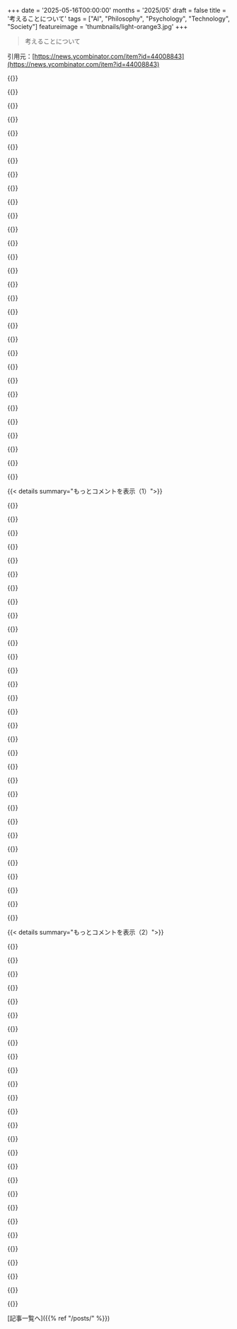 +++
date = '2025-05-16T00:00:00'
months = '2025/05'
draft = false
title = '考えることについて'
tags = ["AI", "Philosophy", "Psychology", "Technology", "Society"]
featureimage = 'thumbnails/light-orange3.jpg'
+++

> 考えることについて

引用元：[https://news.ycombinator.com/item?id=44008843](https://news.ycombinator.com/item?id=44008843)




{{<matomeQuote body="これからの社会は知性を手放しロボットになる人とそうでない人で二極化すると思う。表現を作るのは概念化・合理化のプロセスだけど、これが分からず概念を出来合いだと思ってる人は淘汰される。これは仕事が自動化されるより、自分で考えることをやめちゃうって意味。ロボットは文字通り”機械的な活動をする人”さ（etymonline.com参照）。創造活動はコンテンツ生産じゃなくて、コミュニケーションと相互変革が目的。デジタル成果物も使えるけど、多くの人がコンテンツ生産をゴールにしてて、それはダメだね。" userName="abathologist" createdAt="2025/05/17 00:10:37" color="#45d325">}}




{{<matomeQuote body="人間の考えとか作るもののほとんどは派生的なものだよ。経験したこととか見たことに基づいてる。全然見たことない、何にも基づかない新しい物を考えてみ？無理だよ。エルフだって人間に尖った耳つけただけじゃん。" userName="fennecbutt" createdAt="2025/05/17 01:28:43" color="">}}




{{<matomeQuote body="俺もこれトレンドだと感じるな。GPSとかランニングウォッチとか、自動システムに頼りすぎると、自分で考えたり決めたりしなくなる。SNSもサイトが決めるものを見てるだけ。最近こういうの減らしたら気分良いんだ。GPSなし運転とか。自分で決めることって人間らしさの核心だよね。効率のために手放すと、何かを得るけど何かを失う。Marshall Brainの”Manna”って本でこのこと書いてたよ。" userName="cameldrv" createdAt="2025/05/17 07:30:31" color="#45d325">}}




{{<matomeQuote body="自動化されるのは知識、推論じゃないと思う。例えば宇宙文明のダーツ競技（1ショット5時間かかる）の話を考えたんだけど、ダーツ知らないからLLMにストーリーの骨子を作ってもらう。それに俺のアイデアを付け足したり修正したりするんだ。人に聞くより早いし、十分な情報がすぐ手に入る。LLMは人間の能力を高めるか、弱めるか、使い方次第だね。" userName="emporas" createdAt="2025/05/17 02:43:43" color="#ff33a1">}}




{{<matomeQuote body="いや、それ違うって（1760への反論）。<br>すぐ答えて、51＋92は？<br>誰かが足した時を思い出した？それとも今、自分で考えてる？初めて足されたわけじゃないけど関係ない。自分でやってるんだ。<br>ユニークじゃないからって派生的なわけじゃない。俺たちは毎日何かを再発見してる。" userName="bccdee" createdAt="2025/05/17 04:06:38" color="">}}




{{<matomeQuote body="あー、やっぱりChatGPTは予想通りのつまんないレベルの物を作るね。<br>https://chatgpt.com/canvas/shared/6827fcdd3ec88191ab6a2f3297...<br>こんなストーリー読みたくないな。たぶん人間が苦労して作ったやつの方が読みたいだろ。" userName="jen729w" createdAt="2025/05/17 03:06:00" color="">}}




{{<matomeQuote body="今のLLMがつまんないからって、将来もそうとは限らないよ（1764への反論）。もちろん良くなる。でも大事なのは、人間とLLMがアイデアを出し合うこと。人間は独自の経験と文脈、LLMは幅広い知識とスキルを持ってるんだ。" userName="visarga" createdAt="2025/05/17 05:13:59" color="#ff33a1">}}




{{<matomeQuote body="”全て俺たちが作るかやることは、経験したり見たりしたことに基づいてる。”<br>これに付け足したい。人間には本能や感情がある。赤ちゃんでも経験なしに恐れを示すことがある。クモとかヘビとか。あと経験には内的な生活—個人的にどう感じるか—も大事。これは人それぞれ全然違うかもね。" userName="musicale" createdAt="2025/05/17 01:57:38" color="">}}




{{<matomeQuote body="俺が超興味あるのは、2歳未満で性別ごとにおもちゃの好みが分かれること。初めてなのに男の子がレーシングカーとかアクションフィギュア好きになるのすごい一貫してるんだ。（文化戦争とかじゃなく、ゲイで男性的じゃない俺には純粋に興味深い事実なんだ）。" userName="Andrex" createdAt="2025/05/17 02:26:12" color="">}}




{{<matomeQuote body="”SNSを使う時も、見てるものを自分で選んでるわけじゃない。”<br>そうとも限らないよ（1761への反論）。俺は特定の絵にハマってて、Instagramにそれだけ見せるよう徹底的にやったんだ。そしたら他の方法じゃ出会えなかった画家にたくさん出会えたよ。やり方次第だよ。" userName="boppo1" createdAt="2025/05/17 09:51:18" color="">}}




{{<matomeQuote body="今のLLMの陳腐さから未来を予測するのは間違いだって言うけど、味見できないシェフみたいに、LLMは構造的に創造性がないんだと思う。<br>人間の審美眼をモデル化できない限り、オリジナルのアートは作れないし、LLMをゴーストライターにするのは根本的に間違ってるんだ。人間はひらめきと同時に、仕上がりを判断する審美眼も持ってるからね。LLMが書く文章は、どう使っても陳腐だよ。" userName="bccdee" createdAt="2025/05/17 14:57:39" color="#785bff">}}




{{<matomeQuote body="記事にもあったけど、”創造の目的はコミュニケーションと相互変換”って大事だよね。<br>奥さんへのバースデーカードの詩みたいに、意味は言葉自体より共有された社会的な文脈や個人的な表現から生まれるんだ。<br>ChatGPTに頼んで書かせると、その文脈が失われて、関係性が人間味のないものになっちゃうんだよ。" userName="parodysbird" createdAt="2025/05/17 06:03:22" color="#ff5733">}}




{{<matomeQuote body="友達の WhatsApp グループの話なんだけど、手作りミームを何年も作ってたんだって。<br>AIミームにしたら最初は品質良くて盛り上がったけど、すぐ飽きられちゃった。<br>結局、記事にもあったように、作る時のひらめきや努力から生まれる”意味”が、正確さやスピードより大事だったってことだね。" userName="jonplackett" createdAt="2025/05/17 07:25:41" color="#ff33a1">}}




{{<matomeQuote body="たくさんの画家を知るのと、少ないけど詳しく知るの、人に直接教えてもらうのとアルゴリズムに教えてもらうの、どっちが良いかな？<br>昔は人とのやり取りで文化に深く入れたり、家族で写真を見返して candid moments を共有したりしてた。<br>今は Instagram とかで不特定多数向け。質より量、個人的な体験より表層的な共有になってる気がする。" userName="bonoboTP" createdAt="2025/05/17 10:12:43" color="">}}




{{<matomeQuote body="＞独自性がないからといって、派生だとは限らない。私たちは毎日何かを再発見している。<br>これは、”Christopher Columbusが新世界を発見したなんて、そこに既に人が住んでたんだから言えないだろ？”って会話を荒らす奴らを論破する時に使う議論だよ。" userName="BeFlatXIII" createdAt="2025/05/17 12:43:37" color="">}}




{{<matomeQuote body="でも、”数”とか足し算の”手順”はわかるんだ。<br>51 + 92 の答えは、少なくともこれらの概念から派生してるって言えるんじゃないかな。<br>僕にとって”派生”って、何かをそのまま思い出すことだけじゃないんだヨ。" userName="treebirg" createdAt="2025/05/17 11:20:08" color="">}}




{{<matomeQuote body="groq.com に行って qwen-qwq-32b モデルを使ってみて。<br>特定の例 [1] をプロンプトの前に置いて、すごく詳細な指示で新しい小説の1章を書かせてみるんだ。<br>暗いコメディ調とか、 unusual な語順、 solar civilization の描写とか、細かい指定ができるよ。<br>[1] https://gist.github.com/pramatias/953f6e3420f46f31410e8dd3c8…" userName="emporas" createdAt="2025/05/17 17:56:20" color="">}}




{{<matomeQuote body="GPS を使う時、まず全体のルートを見て、他の可能性のあるルートと比較するんだ。<br>運転中は GPS が細かいところを管理してくれるけど、どこにどうやって行くか、自分で理解してるし主体性も持ってるよ。" userName="empiricus" createdAt="2025/05/17 08:15:54" color="">}}




{{<matomeQuote body="”人間にとんがった耳つけただけでエルフ作ったとか、それって単純化しすぎてて、ちょっと軽蔑してるんじゃない？”" userName="mr_toad" createdAt="2025/05/17 01:50:06" color="">}}




{{<matomeQuote body="”HNで芸術や創造性について単純化する意見に驚くよ。ある分野で優秀でも他の分野に無知で批判的な人間がいるんだね。創造性は単なるモノ作りじゃなく、人間関係やコミュニケーションのプロセスだよ。作品の解釈や議論が人間を形成するんだ。エルフに耳つけただけじゃない。君の意見はOPが言う消費主義的考え方そのもの。意味の創造はモノより、モノを通じた人間関係なんだ。エルフの耳なんて表面的な意味だよ。こういうプロセスが失われると人間らしさも失われるんじゃないかな。”" userName="voidhorse" createdAt="2025/05/17 02:47:25" color="#ff33a1">}}




{{<matomeQuote body="”&gt; 僕は車の外側の制御ループじゃなかった。自動化システムが何をすべきか指示してたんだ。<br>それって本当かな？ GPSに行き先を言うのは誰？ 君でしょ。行き先を先に伝えない限り、GPSの指示には従わないよね。実際、君が伝えないと、何も指示してくれない（よく行く場所を提案してくれるかもだけど）。<br>君はまだ車の外側の制御ループだよ。ただ抽象化のレベルが間違ってるか、間違ったループを外側だと思ってるだけさ。”" userName="bartread" createdAt="2025/05/17 13:55:34" color="#ff5733">}}




{{<matomeQuote body="”&gt; 僕たちの創造の目的はコミュニケーションと相互変革だ<br>それって視野が狭いよ。個人の変革も同じくらい重要。絵とかガーデニングとか、生産志向じゃない趣味も心には良いんだ。目標は正気を保つことで、最高の作品とかじゃない。「ある」ために「する」ことなんだよ。”" userName="whyage" createdAt="2025/05/17 07:34:49" color="#ff33a1">}}




{{<matomeQuote body="”僕に返信してるみんな、高い手織り生地のために泣いてるの？ 自動織機で作られた服着てるでしょ。車持ってるなら、馬産業のために泣いてる？ 今アートなものが、後には当たり前になるんだ。全て手作りだった時代には”洞察力と努力”が当たり前だった。今は大量生産で、人々もそれを望む。人類は今手作業でやってることをアートって呼び続けるだけさ。”" userName="fennecbutt" createdAt="2025/05/19 01:37:36" color="">}}




{{<matomeQuote body="”新しい入力に機械的にアルゴリズムを適用できるって指摘するのは、この文脈で考えると、人間の創造性の擁護としてはおそらく最悪の言い訳だと思うよ。”" userName="griffzhowl" createdAt="2025/05/17 16:27:40" color="">}}




{{<matomeQuote body="”これは応用科学のリアルタイムフィードバックループがどう機能すべきかってことそのものだと思うよ。以前は惑星とか原子とかバクテリアだけ研究してたけど、今はシステムが僕たち自身を研究して、最高の結末に導いてるんだ。”" userName="nthingtohide" createdAt="2025/05/17 15:16:07" color="">}}




{{<matomeQuote body="”...産業技術システムは生き残るか崩壊する。もし生き残っても、長い苦痛な調整を経て肉体的・精神的苦痛を減らせるかもだけど、人間や生物は操作された製品や社会の歯車に成り下がる。さらに、もしシステムが生き残ったら、結果は避けられない。システムを改革して、人々の尊厳と自律性を奪うのを防ぐ方法はないんだ。<br><br>- Industrial Society And Its Future、Ted Kaczynski（1975年）”" userName="Aerbil313" createdAt="2025/05/17 22:50:39" color="#ff5733">}}




{{<matomeQuote body="”99.9%でいいけど、100%じゃない。空間と時間が歪んだ布だなんて想像した人がいた。それは新しかった。新しいアイデアは、問題解決の探求や、新しい組み合わせ・視点からの探求から生まれるんだ。ほとんどの人は知ってることしか探さないから、新しいものは見つけないだろうね。でも多くの人は難しいことに挑戦したり、改善したりして、非自明で新しいことを学ぶのが成功の”代価”なんだ。たとえ成功しなくても、探求の過程で新しい学びがあるんだよ。”" userName="Nevermark" createdAt="2025/05/17 03:18:39" color="#38d3d3">}}




{{<matomeQuote body="派生物って言葉、広げすぎじゃない？それだとオリジナルのものなんてなくなっちゃうよ。全てのアイデアは元々ある考えからきてるし、ニュートンだって巨人の肩の上に立ってたって言うじゃん。" userName="bccdee" createdAt="2025/05/17 14:34:27" color="#45d325">}}




{{<matomeQuote body="ほんとそれ。LLMって人間の考える力ダメにしそう。<br>うちの子の学校、厳しく禁止しててよかったわ。授業中に先生の前でやる課題とか、パソコンじゃなくて紙でやるのが増えたんだ。<br>俺んち両親とも教育学の先生で、どんな勉強の仕方がいいかってよく話してたんだよね。親父なんてScience Methodsを教えてたくらいで。<br>やっぱ何か自分で作る「能動的な学習」が一番効果あるんだよ。「受け身な学習」よりね。LLMって後者を応援しちゃってる気がする。" userName="don_neufeld" createdAt="2025/05/16 19:29:14" color="#45d325">}}




{{<matomeQuote body="第二言語を学んだ人なら分かるだろうけど、単語とか文法を覚えただけじゃペラペラにはならないんだ。<br>実際に話して瞬時に文章組み立てるのって、なんか違うスキルというか脳の違う場所を使ってる感じがするんだよね。<br>あと、LLMが良くない「杖」になるって話、別に新しい知識じゃないと思うよ。俺が学生の頃、数学の授業で電卓は使えたけど、数式とか解けちゃう高い電卓（TI-92とか）は禁止だったもん。理由は全く同じ。答え出しちゃう道具は、練習の意味を根本からなくすし、使ってると自分の成長を止めちゃうんだよ。" userName="zdragnar" createdAt="2025/05/16 20:12:19" color="#38d3d3">}}




{{< details summary="もっとコメントを表示（1）">}}

{{<matomeQuote body="LLMからもWikipediaとかみたいに、たくさん学べることはあると思うよ。<br>好奇心とか「学びたい」って気持ちが必要なんだ。それがなかったら、LLMがあってもなくても、何も身につかないのは同じでしょ。" userName="johnisgood" createdAt="2025/05/16 22:43:15" color="#ff33a1">}}




{{<matomeQuote body="俺、手で平方根計算できるんだぜ。昔はみんな習ってテストもあった。<br>今は誰も習わないし、ほとんどの人が知らないけど、だからって人間がバカになったとは思わないな。<br>つまり、これは簡単じゃないってこと。何か学ぶ必要があるのは同意だけど、道具を使うのもアリな時もあるんだよ。" userName="JackFr" createdAt="2025/05/16 23:04:50" color="#38d3d3">}}




{{<matomeQuote body="怠惰さとか、1パーセントの努力で80パーセントくらいの良いものにしちゃうって気持ちを甘く見ちゃいけないよ。<br>だから、ほとんどの人が好奇心なんて持ってないんだ。そういう人たちにどうすればいいの？" userName="azinman2" createdAt="2025/05/16 22:46:04" color="">}}




{{<matomeQuote body="＞うちの子の学校、厳しく禁止しててよかったわ。それってどういう意味？ちょっと興味あるな。<br>俺が育った学校とか大学には「一回でも嘘ついたりズルしたりしたら退学」っていう厳しい校則があって、テストの度にサインしてたんだ。<br>他の学校の友達は「そんなの時代遅れだ！」って馬鹿にしてたけど、今になって思うと、学校で「AI使うな」って強制するのに、あれよりいい方法ってちょっと思いつかないんだよね。" userName="hammock" createdAt="2025/05/16 23:39:47" color="#ff33a1">}}




{{<matomeQuote body="怠惰さの根本的な原因をどうにか探るべきだよね。もしかしたら、本当にただの怠惰じゃなくて、メンタルの問題とかかもしれないし。<br>それに、多くの子供が学校でうまくいかないのは、怠惰のせいじゃなくて、育ってる環境が悪いからって場合もあるんだよ。" userName="johnisgood" createdAt="2025/05/16 22:56:28" color="">}}




{{<matomeQuote body="皮肉な話だけど、州によっては標準テストの生徒のエッセイをAIで採点してるんだぜ。<br>英語の先生ですらGrammarlyとかを勧めてるし。<br>生徒には「プロンプト」が与えられて書かせるのにね。<br>コメント1790の人が言ってるみたいな信念を持った学校がもっとあればいいのに…。" userName="BobbyTables2" createdAt="2025/05/17 02:46:30" color="#785bff">}}




{{<matomeQuote body="LLMから「たくさん学べる」って言うけど、それってホント？<br>それとも、元の記事の人が言ってるみたいに、何も自分の頭で考えたり学んだりせずに、全部の質問にすぐ答えをもらってるだけなのかな？" userName="snackernews" createdAt="2025/05/16 22:48:30" color="">}}




{{<matomeQuote body="は？手計算で平方根を計算する必要なんてほぼないけどさ（もちろん完全平方数なら別だけど），やり方くらい知っとくべきなんじゃないの？" userName="drdeca" createdAt="2025/05/17 02:14:27" color="">}}




{{<matomeQuote body="記事の引用を基に，「AIは完成された考えをくれるけど，自分で思考を深める知的成長はない．AIがあると自分で努力するインセンティブが減り，結果として衰える，ってのが記事の主張だと思うよ．」" userName="layer8" createdAt="2025/05/17 00:30:35" color="#38d3d3">}}




{{<matomeQuote body="本当に怠惰なのか，メンタルかという話から，高校時代の経験を話すね．俺は興味ない科目はF，好きな科目はAだった．Chemistryより，PHPで皆が使うプラグインを作る方が面白かったんだ．教授は理解してくれなかったけど，俺はソフトエンジニアになるって分かってたよ．" userName="Swizec" createdAt="2025/05/17 00:21:01" color="">}}




{{<matomeQuote body="それは彼らの問題なんじゃないの？なんで俺が他の誰かの成長に責任を取らなきゃいけないんだ？" userName="AstroBen" createdAt="2025/05/17 15:21:30" color="">}}




{{<matomeQuote body="単語や文法暗記は報われない．俺は日本語をゼロから，実際の会話だけで学んでる．最初の報酬は「ありがとう」がthanksと分かった時．6ヶ月後，簡単なフレーズ理解．6-7年後，80％理解．良い経験だった．LLMが готовый answers をくれるのはこれと同じ．自分で答えを得てないから報われないんだよ．CSRFについてLLMに聞いたら「いい質問」と言われて報われたけどね．" userName="flysand7" createdAt="2025/05/16 22:43:33" color="#785bff">}}




{{<matomeQuote body="問題が分からないな．LLMの出力がWikipediaと区別つかない？そうかもね．学生が書いたか（理解してるかとは別）は，テキスト提出以外でも評価できる．電卓のようにLLMを許可すれば，LLMがいかにダメか明らかになるだけだろうね．" userName="garrickvanburen" createdAt="2025/05/16 23:56:24" color="">}}




{{<matomeQuote body="今日日平方根の手計算を学ぶ人はいないし，それで皆バカになったとは思わない．好奇心ある人は今も学んでる．俺も13の時試した．今ならChatGPTに聞くだろう．難しいことでも説明求められる．皆LLM教育への影響をカンニングに注目するけど，それは学校の問題．自己動機で学ぶならLLMは素晴らしいツールだよ．" userName="mistercow" createdAt="2025/05/17 11:52:34" color="#38d3d3">}}




{{<matomeQuote body="俺が言いたかったことを言葉にしてくれたよ．学校の第一の仕事は学習意欲を起こさせること．学校はそれが明らかに下手．LLMは魅力的で効果的な学習ツール．初期教育はそれを受け入れるべき．良いチューターのビデオと，クイズや解説にLLMを組み合わせるのが今の教育よりずっと良いと思うな．" userName="gofreddygo" createdAt="2025/05/17 15:19:22" color="#785bff">}}




{{<matomeQuote body="知ってるよ，学ぶ意志が必要なんだ．俺はLLMで学んでるから可能って知ってる．君の言う悲しい状況は，検索エンジンやWikipediaの頃から同じだよ．LLMでもたくさん学べる．正しく使えばね．”事実”じゃなくてもいいし，事実学習も学習だ．LLMを使っても学ばないこともできるけど，学ぶこともできるんだ！" userName="johnisgood" createdAt="2025/05/17 08:29:02" color="#45d325">}}




{{<matomeQuote body="君が今説明したことは，俺たちが議論してることとは関係ないね．<br>君が言ったことについてだけど，うん，俺は14歳の時，コーディングと哲学書を読むのに忙しかったから，1s (Fs) ばっかりだったよ．" userName="johnisgood" createdAt="2025/05/17 11:45:04" color="">}}




{{<matomeQuote body="これ聞くと、俺の学生時代にネットで調べ物するの許されなかったの思い出すな。例えば歴史のエッセイとか。90年代後半で、ネットが広まり始めた頃なのに。先生たちは図書館しか使わせなかったんだ。その後、大学で工学を専攻したんだけど、1年生の時は技術的な図面を全部手で描かされたんだ。文字通り鉛筆と定規で。コンピュータグラフィックスが広く使われてて、事実上の標準だったのにさ。個人的には、厳しい禁止は何も解決しないと思う。進歩も止められないし。”古いやり方”だけやらせるより、どう使うか学ぶ手助けをする方がずっと良いよ。" userName="avaika" createdAt="2025/05/16 22:24:08" color="#38d3d3">}}




{{<matomeQuote body="＞上位モデル（TI-92とか）で数式解けるやつは禁止されてたってさ<br>なんで最初から問題になったのか不思議だよ。方程式解く練習って途中のステップ残す必要があるんじゃないの？”x=5”みたいな一行の答えじゃダメでしょ？" userName="makeitdouble" createdAt="2025/05/17 03:50:36" color="">}}




{{<matomeQuote body="すごい量のことを学べるよ。仕事で研究するんだけど、LLMはアイデア探すのに役立つ関連研究見つけるのがマジで最高。『Xについて考えてるんだけど、これって意味ある？似た研究知ってる？』みたいな感じ。 mentored してる学生にも良い影響が出てる。他のツールと同じで、どう使うかの問題。学生がChatGPTでアイデア整理したり疑問点聞く使い方で、信じられないくらい良い結果を見てる。『この PASSAGE 読んでて X がわかんない。Y に似てる気がする。こんな ATTEMPT で説明できる？』みたいな。試すのおすすめ。" userName="calebkaiser" createdAt="2025/05/17 00:16:55" color="#ff33a1">}}




{{<matomeQuote body="意外と”厳しい”（引用符付きだけど）honor codeだね。Polandの大学にいるんだけど、トップティアじゃないけど悪くもない、平均よりちょい上くらい。見てきたカンニングの量ときたら…ほとんど日常茶飯事だよ。先生たちも知ってるし、俺たちもね…" userName="StefanBatory" createdAt="2025/05/17 13:00:34" color="">}}




{{<matomeQuote body="なんで学ぶ必要があるの？仕事や普段の生活，興味に関係あるならそうするべきだろうね。でも，必要ないなら？" userName="johnmaguire" createdAt="2025/05/17 04:13:47" color="">}}




{{<matomeQuote body="社会として，お互いに良い未来を作っていく必要があるからだよ。そうしないと，自分自身も含めて，ひどいことしか起こらないんだ。" userName="azinman2" createdAt="2025/05/18 19:16:01" color="">}}




{{<matomeQuote body="その学校では，AIの利用を学術的な正直さに関するポリシーで『チート』として明確に禁止してる。学生が自分で作業してるか確認するために，課題のやり方を変える対策も取ってるらしいよ。例えば，書く課題を授業中にやらせたり，宿題を紙で手書きでやらせたり。これは今年からで，去年は学生自身の作品じゃなかった問題があったみたい。これは競争激しい Bay Area の学校の話で，親からのプレッシャーが大きいのが背景にあるみたいだね。" userName="don_neufeld" createdAt="2025/05/17 00:58:54" color="#785bff">}}




{{<matomeQuote body="それは効果あったね。カンニングはまだゼロじゃないけど（バレたのもバレてないのも），他の学校で見たより50〜100倍は少なかったよ。それで学生は自分の教育にプライドを持つようになったんだ。" userName="hammock" createdAt="2025/05/17 17:45:34" color="">}}




{{<matomeQuote body="こういう反応（禁止）は予想してた。学校が過去に色々”禁止”してきたからね。見た目は似てるけど，根本的に違う話だと思うんだ。学習（ゴール）はプロセスだ。課題の結果じゃなく。プロセスをバイパスするものは，学習のゴール達成を難しくする。だから，計算を速くするための電卓はOKだけど，学び始めの3年生に答えだけ出す電卓はダメ。自分で作品作るためのネット検索はOKだけど，論文買うのはダメ。今，LLMはプロセスをバイパスできるから，使わないことを支持する。将来，『AIによる指導付き学習』でプロセスを証明する形になるかもね。" userName="don_neufeld" createdAt="2025/05/16 23:40:25" color="#ff33a1">}}




{{<matomeQuote body="＞標準テストで州がAI使って学生のエッセイ採点してるってさ<br>それ出典求む。" userName="GeoAtreides" createdAt="2025/05/17 10:24:37" color="">}}




{{<matomeQuote body="AI（たぶん動画だよね、音声だけじゃなくて）にどれくらいの時間を費やしたか推定できる？ どんな種類の教材？ ちょっと興味があってさ。" userName="layer8" createdAt="2025/05/17 00:26:54" color="">}}




{{<matomeQuote body="この数ヶ月、PDF形式やNixとか、いくつかの技術的な概念をより深く理解するためにAIを使ったよ。知ってることはAIで自動化して、知らないことは学ぶように自分に強制してるんだ。規律というか好奇心はいるけど、全体としてはプラスになると思うな。" userName="vendiddy" createdAt="2025/05/17 00:26:13" color="#ff5c5c">}}




{{<matomeQuote body="＞有機的に作るものはAIがすでに、あるいはすぐに出力するものには勝てない。なんて言うけど、どんなLLMだって君独自の人間経験を表現することは絶対にできないし、経験から語ることもないから、競争の軸がそこなら君の勝ちだよ。事実の羅列や、あるトピックについての平均的な意見なんて、ユニークな人間の思考の代わりにはならない。自分の思考の質の絶対的なスケールでAIと競争するなんて考え方、悲しい生き方だよ。" userName="jebarker" createdAt="2025/05/16 19:52:54" color="#45d325">}}

{{</details>}}




{{< details summary="もっとコメントを表示（2）">}}

{{<matomeQuote body="もっと一般的に言えば、LLM以前だって、君は世界の80億人（と、特筆すべき死者全員）と競争してたんだよ。君が書けるどんな小説だって、たぶん先行例があっただろうし。君が話せるどんな個人的な話だって、他の誰かにも起こっただろう。君が伸ばしたいどんなスキルだって、たぶん君より能力の高い人がいたはずだ。それはそもそも役に立つ測定基準じゃなかったんだ。人生の目標が地球上で＃1になることなら、 oddsは君に有利じゃない。そして、もしそこに到達しても、ほとんどの場合、満たされないだろうね。世界で＃1のJavaプログラマーって誰？ ＃1のトポロジストは？ 彼らはたくさんの評価や愛情を得てる？" userName="steamrolled" createdAt="2025/05/16 20:06:26" color="#38d3d3">}}




{{<matomeQuote body="高次元の適応度関数を持つことの面白い点は、誰よりも厳密に悪くなるのがかなり難しいってこと。" userName="harrison_clarke" createdAt="2025/05/16 22:18:02" color="">}}




{{<matomeQuote body="パレートアデクエイトって感じ。" userName="bconsta" createdAt="2025/05/17 00:51:21" color="">}}




{{<matomeQuote body="＞世界で＃1のJavaプログラマーって誰？<br>もちろんJames Gosling だろ［1］。次の質問…<br>＞＃1のトポロジストは？<br>僕は数学者じゃないけど…たぶんAkshay Venkatesh かな、2018年にフィールズ賞を受賞した人？［1］ https：／／news.ycombinator.com／item？id＝44005008" userName="musicale" createdAt="2025/05/17 02:06:45" color="">}}




{{<matomeQuote body="でも、LLMで作られた質の悪い創造物の洪水の中で、避けられないことに君は負けてしまう。僕は、僕たちは根源的なもの、シンプルに対面して行う創造に戻ると思うんだ：ペンと紙、朗読、演劇、ライブパフォーマンス、手描き、即興、手仕事。たぶん全員じゃないだろうけど、（精神的に）自由な人々のためにね。" userName="imhoguy" createdAt="2025/05/17 13:14:10" color="#ff5733">}}




{{<matomeQuote body="AIが僕に実存的不安を引き起こす多くの方法の中で、君はまた一つ思い出させてくれた。それは、AIが君を最も平均的な思考へと押しやるって事実だ。テクノロジーを考えれば当然だね。これが怖いのは、創造的な思考はまさにエッジで起こるからだ。君が問題に詰まった時、君が言ったように、それは何か新しいもの、少なくとも個人として君を成長させるものの瀬戸際にいるんだ。AIを使う誘惑は、すでにやられたことのために、その新規性を君から奪ってしまうかもしれない。" userName="taylorallred" createdAt="2025/05/16 19:32:15" color="#785bff">}}




{{<matomeQuote body="これには glaringな反論があると思うな。今まで頭に浮かんだどんなコーディングのアイデアも、これほど試してみたいと思ったことはなかったよ。Claudeに数秒でPoCを書かせて、アイデアをもっと具体的にできるし。そして、数日の午後で十分に良いツールに書き込める。これまでは、それらのアイデアは全部決して形にならなかっただろう。実存的不安は理解できるけどね。これが全部どこへ向かっているのか、たくさんの不確実性がある。でも、そしてこれは本当に余談だけど、これが全部向かっている方向は、政治、テクノロジー、人間性の交差点にあると感じるんだ。「我々人民」が、これらの新しい強力なツールを人民のために使わなければ、強力なアクターへの道を譲ってしまうと感じる。例えば、協力や組織化の新しい方法を可能にすることだ。" userName="worldsayshi" createdAt="2025/05/16 22:40:58" color="#45d325">}}




{{<matomeQuote body="良い点だね。AIが俺たちを何かへ”押し付けてくる”ってわけじゃない。AIは俺たちの創造性を高める”ミューズ”になり得るんだ。もし俺たちがそう使うならね。でも、俺たちはそう使ってるかな？そうする人もいると思うけど、大半のユーザーはどんな犠牲を払ってでも便利さを求めてるみたいだね。ほとんどの人は主体性（agency）を失うことなんて気にしてないし、考える労力がなくなるならむしろ大喜びしてるんじゃないかな。" userName="perrygeo" createdAt="2025/05/17 01:31:28" color="#ff5733">}}




{{<matomeQuote body="主体性（Agency）がなくなるのは、AIのコントロールが最終的に中央集権化された場合だけだよ。誰でもコンシューマーデバイスで十分良いモデルを実行できて、市販のヒューマノイドロボットに自分のモデルをインストールできるような世界になれば、主体性を失ったとは思えないね。" userName="worldsayshi" createdAt="2025/05/17 08:42:20" color="#45d325">}}




{{<matomeQuote body="＞AI pushes you towards＜<br>それ面白い点だね。でもさ、大事なのは、運転するのは君だってこと。AIの神様じゃないんだ。中断したり、指示したり、直したり、やり直しを頼めるアシスタントとして見てみようよ。「何を」に集中しながら、「どうやるか」の一部をそいつに任せられるんだ。" userName="MoonGhost" createdAt="2025/05/16 23:25:30" color="#785bff">}}




{{<matomeQuote body="うん、納得だね。正直、GPTに創造性で助けてもらおうとすると、いつもがっかり。無難な答えばかりで。プロンプトのせいかもだけど、俺はLLMsを情報検索ツールと見てる。まだ魅力的で”オリジナル”なアイデアは出てきてないな。（もっと”オリジナル”って頼まなきゃかな）。" userName="taylorallred" createdAt="2025/05/17 13:12:37" color="#ff5c5c">}}




{{<matomeQuote body="練習が必要だよ。LLMは心を読めないから、具体的なアイデアはプロンプトに書いてね。選択肢や概要から聞くのがコツ。コミュニケーションの壁が大きい。「XX頼んだらクソが来た」ってのは、「どう」頼むか次第。意識的にコントロールも必要。LLMは傲慢で、威張ってて、自信過剰で、時にmanipulativeだよ。人間”専門家”そっくり。" userName="MoonGhost" createdAt="2025/05/19 00:53:13" color="#45d325">}}




{{<matomeQuote body="俺としてはさ、自分でできることを部下にやらせるのって、なんか…嫌なんだよね。LLMsとそうやって付き合うしかないのは分かるけど、俺にはそれが楽しいことじゃないんだ。" userName="abakker" createdAt="2025/05/17 01:50:32" color="">}}




{{<matomeQuote body="どれくらいかによるね。俺はLLMに簡単なweb development頼んだよ。HTML, JSとか深く学びたくない。もう限界だし。ffmpegコマンドとか、一度きりのlibsもそう。深く学ぶ意味ない小さいことはオフロードが楽。大きな会社と違うけど、hobby roboticsみたいに色々やるなら、全部のexpertにはなれない。LLM assistantいれば一人でsmall teamみたい。" userName="MoonGhost" createdAt="2025/05/19 00:42:22" color="#ff33a1">}}




{{<matomeQuote body="俺も同じ気持ちだな。他の「頭」を管理するのにもっと向いてる人もいると思うけど、俺はそうじゃないんだ。" userName="taylorallred" createdAt="2025/05/17 13:14:38" color="">}}




{{<matomeQuote body="自分がやれること全部、一人でやってるの？" userName="Cipater" createdAt="2025/05/17 07:39:51" color="">}}




{{<matomeQuote body="非階層的な協力関係って選択肢を、君は排除してるんだよ。そこでは、君に欠けてる創造的なビジョンや視点と一緒に来るって分かってるから、反論やフィードバックも受け入れる。他のクリエイティブな人たちと一緒に、クリエイティブなことができるんだ。" userName="BlarfMcFlarf" createdAt="2025/05/17 12:08:02" color="#785bff">}}




{{<matomeQuote body="AIオートコンプリート、最初は1〜2ヶ月は良かったんだけど、新しいパソコンの性能に合わせろってモデルのアップグレード勧められてからダメになったんだよね。前のモデルはクリエイティブな文章とかチャットルームに使えてたのに、新しいのは完全にビジネス向けのプロフェッショナルなやり取りにしか合わないんだ。" userName="BeFlatXIII" createdAt="2025/05/17 12:55:33" color="">}}




{{<matomeQuote body="インターネットって、目新しい考え方ってマジで超珍しいんだなってずっと前に教えてくれたよね。ほとんどの人は一生、オリジナルの考えなんて持ってないだろうね。" userName="calderwoodra" createdAt="2025/05/17 18:03:49" color="">}}




{{<matomeQuote body="なんか不思議だな、著者さんは魔法のAI使ってるか、俺が使い方間違えてるのかな。LLMは数年使ってるけど、ツールとしてはまあまあだよ。漫画や詩、音楽作らせても、最初は”すごい”って思うけど、すぐ繰り返しのスタイルで飽きるんだよね。面白みがない。NotebookLMでポッドキャスト作っても、流れが繰り返しでホストも理解が浅い感じ。コード生成は簡単なのはいいけど、複雑なのは変なバグ入れるから、一行ずつ理解しないとダメ。バグ探しは結構楽しいけどね。全体的に、俺の見方は著者さんのと逆なんだ。アイデアの壁打ちとかに使ってて、むしろ書くのが楽しくなったから、記事の著者さんとは真逆の効果かもね。" userName="ay" createdAt="2025/05/16 22:33:28" color="#ff5733">}}




{{<matomeQuote body="LLMに何やらせるのが合ってるか、ちゃんと考えなきゃダメだよね。変な使い方すると、深く考える能力がダメになるよ。使うなら、理解や創造性の代わりじゃなくて、合ってるか確認したり、分かりにくいのをハッキリさせたりするのに使うべきだと思う。問題解くなら自分でやって、分かんないところをAIに聞くとか。計算機と一緒だよ。原理を理解してからツール使うのが大事。" userName="sabakhoj" createdAt="2025/05/17 07:45:49" color="#ff5c5c">}}




{{<matomeQuote body="もしかして、あんたが最新のLLM使うのあんまり上手くないか、使いたくないだけじゃない？LLMが使えないって主張する人って、そういうことが多い気がするんだよね。俺は毎日どんどん活用できてて、モデルが新しくなるたびにさらに使えるようになってるよ（主に難しくないコード生成で）。これは微妙な差じゃないよ。" userName="jstummbillig" createdAt="2025/05/16 22:44:09" color="">}}




{{<matomeQuote body="”もっとうまく使え”って議論、マジで疲れるんだよな。両方とも、モノじゃなくてそのモノへの意見ばっか言ってるじゃん。”git gud”って言うかもだけど、お前がいいと思ってる出力を見せて、それを見た相手が”それが繰り返しなんだ”って思ったら？結局、意見ベースで話が曖昧なんだよ。みんなバラバラになりすぎ。具体的にどんなプロンプトでどんな出力が出たか、例を出して話し合うのが一番いいんじゃないかな。" userName="guyfhuo" createdAt="2025/05/17 03:32:15" color="#38d3d3">}}




{{<matomeQuote body="具体的なコード例とか出すと、また”このコードはダメだ”とか”こんなの簡単すぎる”とか、そういう議論になるのが目に見えてるんだよな、ネット見てるとさ。著者さんの最初のコメントも正直そういう印象だったし（フォローアップは全然違う感じだけど）。だからここでそういう話をする意味ないと思うし、関わらない方がいいのかもね。" userName="jstummbillig" createdAt="2025/05/17 11:22:33" color="">}}




{{<matomeQuote body="一番最初に書いたみたいに、俺が使い方間違えてるって可能性は全然あるよ。でもさ、俺はLLMが無力なんて言ってないんだぜ。この前の週にはClaudeに3500行くらいのCコードをチャチャっと作ってもらって、パケットキャプチャのプロトタイプ実装できたんだ。バグはいくつか直さなきゃいけなかったけど、手で書くより5〜10倍は生産性上がった。コード書くとか、考えるアシスタントとしてはマジで便利なツールだってことは否定しないよ。俺が言いたいのは、分野を問わず全部に対して従順に自己卑下しながら褒め称える風潮に異議を唱えたいだけなんだ。" userName="ay" createdAt="2025/05/16 23:21:42" color="#38d3d3">}}




{{<matomeQuote body="これ読んで、あんたの前のコメントで言いたかったこと、さらに分からなくなったよ。読み返しても、なんで二つのコメントが結びつくのか見えない。たぶん、見てるものは同じでも解釈が全然違うんだろうね。例えば、あんたが言ってる3500行のコードが”単純”ってのは想像つかないな。5〜10倍速くできたなら、そんな単純なわけないだろ？とにかく、著者さんの分析とか見通しには同意するよ（ここで意見違うけど）。でも、著者さんの最後の感情は共有しないかな。" userName="jstummbillig" createdAt="2025/05/17 11:53:46" color="">}}

{{</details>}}



[記事一覧へ]({{% ref "/posts/" %}})
